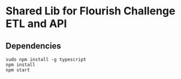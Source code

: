 # Shared Lib for Flourish Challenge ETL and API

## Dependencies

```
sudo npm install -g typescript
npm install
npm start
```